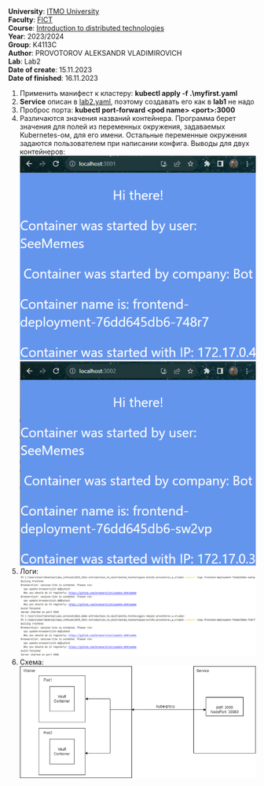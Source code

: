 **University**: [ITMO University](https://itmo.ru/ru/) \
**Faculty**: [FICT](https://fict.itmo.ru) \
**Course**: [Introduction to distributed technologies](https://github.com/itmo-ict-faculty/introduction-to-distributed-technologies) \
**Year**: 2023/2024 \
**Group**: K4113C \
**Author**: PROVOTOROV ALEKSANDR VLADIMIROVICH \
**Lab**: Lab2 \
**Date of create**: 15.11.2023 \
**Date of finished**: 16.11.2023
1. Применить манифест к кластеру: **kubectl apply -f .\myfirst.yaml**
2. **Service** описан в [lab2.yaml](lab2.yaml), поэтому создавать его как в **lab1** не надо
3. Проброс порта: **kubectl port-forward \<pod name\> \<port\>:3000**
4. Различаются значения названий контейнера. Программа берет значения для полей из переменных окружения, задаваемых Kubernetes-ом, для его имени. 
Остальные переменные окружения задаются пользователем при написании конфига. Выводы для двух контейнеров: \
![cont1](img/cont1.png) ![cont2](img/cont2.png)
5. Логи: \
![логи](img/logs.png)
6. Схема: \
![схема контейнера и сервиса в кластере](img/scheme.png)
